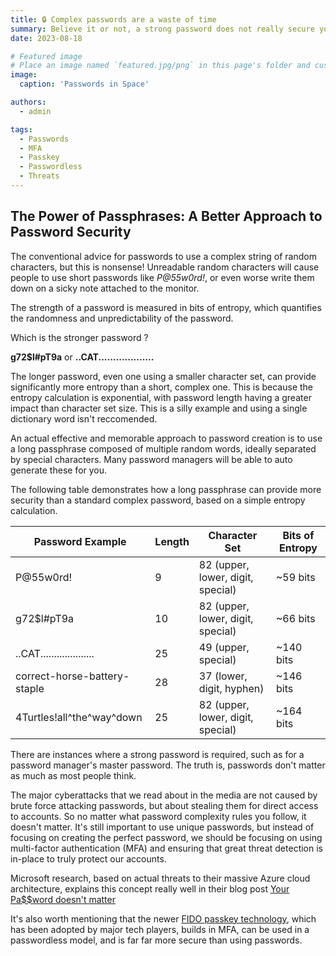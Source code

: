 ```yaml
---
title: 🔒 Complex passwords are a waste of time
summary: Believe it or not, a strong password does not really secure your online accounts
date: 2023-08-18

# Featured image
# Place an image named `featured.jpg/png` in this page's folder and customize its options here.
image:
  caption: 'Passwords in Space'

authors:
  - admin

tags:
  - Passwords
  - MFA
  - Passkey
  - Passwordless
  - Threats
---
```


## The Power of Passphrases: A Better Approach to Password Security
The conventional advice for passwords to use a complex string of random characters, but this is nonsense! Unreadable random characters will cause people to use short passwords like *P@55w0rd!*, or even worse write them down on a sicky note attached to the monitor.

The strength of a password is measured in bits of entropy, which quantifies the randomness and unpredictability of the password.

Which is the stronger password ?

**g72$l#pT9a** or **..CAT...................**

The longer password, even one using a smaller character set, can provide significantly more entropy than a short, complex one. This is because the entropy calculation is exponential, with password length having a greater impact than character set size.  This is a silly example and using a single dictionary word isn't reccomended.

An actual effective and memorable approach to password creation is to use a long passphrase composed of multiple random words, ideally separated by special characters.  Many password managers will be able to auto generate these for you.

The following table demonstrates how a long passphrase can provide more security than a standard complex password, based on a simple entropy calculation.

|Password Example              | Length | Character Set                     | Bits of Entropy |
| ------------------------     | ------ | ------------                      | --------------- |
| P@55w0rd!                    | 9      | 82 (upper, lower, digit, special) | ~59 bits  |
| g72$l#pT9a                   | 10     | 82 (upper, lower, digit, special) | ~66 bits  |
| ..CAT....................    | 25     | 49 (upper, special)               | ~140 bits |
| correct-horse-battery-staple | 28     | 37 (lower, digit, hyphen)         | ~146 bits |
| 4Turtles!all\^the\^way\^down | 25     | 82 (upper, lower, digit, special) | ~164 bits |

There are instances where a strong password is required, such as for a password manager's master password. The truth is, passwords don't matter as much as most people think.

The major cyberattacks that we read about in the media are not caused by brute force attacking passwords, but about stealing them for direct access to accounts. So no matter what password complexity rules you follow, it doesn't matter. It's still important to use unique passwords, but instead of focusing on creating the perfect password, we should be focusing on using multi-factor authentication (MFA) and ensuring that great threat detection is in-place to truly protect our accounts.

Microsoft research, based on actual threats to their massive Azure cloud architecture, explains this concept really well in their blog post [Your Pa$$word doesn't matter](https://techcommunity.microsoft.com/blog/microsoft-entra-blog/your-paword-doesnt-matter/731984)

It's also worth mentioning that the newer [FIDO passkey technology](https://fidoalliance.org/passkeys/), which has been adopted by major tech players, builds in MFA, can be used in a passwordless model, and is far far more secure than using passwords.